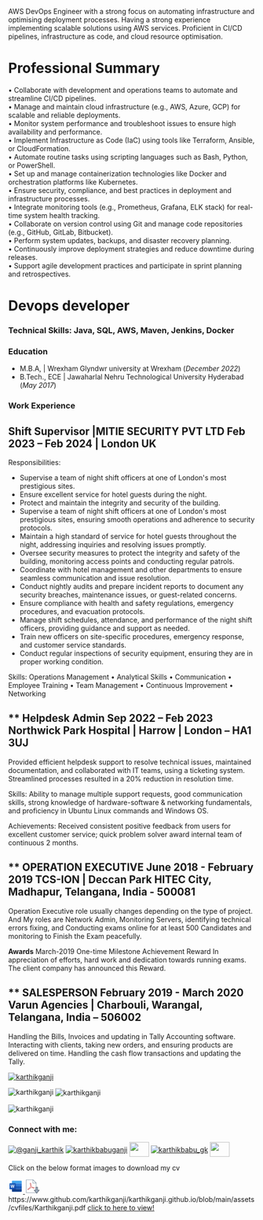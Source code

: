 AWS DevOps Engineer with a strong focus on automating infrastructure and optimising deployment processes. Having a strong experience implementing scalable solutions using AWS services. Proficient in CI/CD pipelines, infrastructure as code, and cloud resource optimisation.

# Professional Summary
• Collaborate with development and operations teams to automate and streamline CI/CD pipelines.<br>
• Manage and maintain cloud infrastructure (e.g., AWS, Azure, GCP) for scalable and reliable deployments.<br>
• Monitor system performance and troubleshoot issues to ensure high availability and performance.<br>
• Implement Infrastructure as Code (IaC) using tools like Terraform, Ansible, or CloudFormation.<br>
• Automate routine tasks using scripting languages such as Bash, Python, or PowerShell.<br>
• Set up and manage containerization technologies like Docker and orchestration platforms like Kubernetes.<br>
• Ensure security, compliance, and best practices in deployment and infrastructure processes.<br>
• Integrate monitoring tools (e.g., Prometheus, Grafana, ELK stack) for real-time system health tracking.<br>
• Collaborate on version control using Git and manage code repositories (e.g., GitHub, GitLab, Bitbucket).<br>
• Perform system updates, backups, and disaster recovery planning.<br>
• Continuously improve deployment strategies and reduce downtime during releases.<br>
• Support agile development practices and participate in sprint planning and retrospectives.<br>

# Devops developer
### Technical Skills: Java, SQL, AWS, Maven, Jenkins, Docker




### Education							       		
- M.B.A, 	| Wrexham Glyndwr university at Wrexham (_December 2022_)	 			        		
- B.Tech., ECE | Jawaharlal Nehru Technological University Hyderabad (_May 2017_)

### Work Experience
 **Shift Supervisor |MITIE SECURITY PVT LTD Feb 2023 – Feb 2024** | London UK
---------------------------------------------------
Responsibilities:

<ul>
<li>Supervise a team of night shift officers at one of London's most prestigious sites. <br></li>
<li>Ensure excellent service for hotel guests during the night.<br></li>
<li>Protect and maintain the integrity and security of the building.<br></li>
<li>Supervise a team of night shift officers at one of London's most prestigious sites, ensuring smooth operations
and adherence to security protocols.<br></li>
<li>Maintain a high standard of service for hotel guests throughout the night, addressing inquiries and resolving
issues promptly.<br></li>
<li>Oversee security measures to protect the integrity and safety of the building, monitoring access points and
conducting regular patrols.<br></li>
<li>Coordinate with hotel management and other departments to ensure seamless communication and issue
resolution.<br></li>
<li>Conduct nightly audits and prepare incident reports to document any security breaches, maintenance issues, or
guest-related concerns.<br></li>
<li>Ensure compliance with health and safety regulations, emergency procedures, and evacuation protocols.<br></li>
<li>Manage shift schedules, attendance, and performance of the night shift officers, providing guidance and
support as needed.<br></li>
<li>Train new officers on site-specific procedures, emergency response, and customer service standards.<br></li>
<li>Conduct regular inspections of security equipment, ensuring they are in proper working condition.<br></li>
</ul>


Skills: Operations Management • Analytical Skills • Communication • Employee Training • Team Management • Continuous Improvement • Networking

** **Helpdesk Admin  Sep 2022 – Feb 2023**  
Northwick Park Hospital | Harrow | London – HA1 3UJ 
--------------------------------------------------- 
Provided efficient helpdesk support to resolve technical issues, maintained documentation, and collaborated with IT teams, using a ticketing system. Streamlined processes resulted in a 20% reduction in resolution time.

 Skills: Ability to manage multiple support requests, good communication skills, strong knowledge of hardware-software & networking fundamentals, and proficiency in Ubuntu Linux commands and Windows OS.

Achievements: Received consistent positive feedback from users for excellent customer service; quick problem solver award internal team of continuous 2 months.

  
** **OPERATION EXECUTIVE June 2018 - February 2019** 
TCS-ION | Deccan Park HITEC City, Madhapur, Telangana, India - 500081  
---------------------------------------------------------------------  
Operation Executive role usually changes depending on the type of project. And My roles are Network Admin, Monitoring Servers, identifying technical errors fixing, and Conducting exams online for at least 500 Candidates and monitoring to Finish the Exam peacefully.

**Awards**
March-2019 
One-time Milestone Achievement Reward 
In appreciation of efforts, hard work and dedication towards running exams. The client company has announced this Reward.


** **SALESPERSON February 2019 - March 2020** 
Varun Agencies | Charbouli, Warangal, Telangana, India – 506002 
--------------------------------------------------------------- 
Handling the Bills, Invoices and updating in Tally Accounting software. Interacting with clients, taking new orders, and ensuring products are delivered on time. Handling the cash flow transactions and updating the Tally.



<p align="left"> <a href="https://github.com/ryo-ma/github-profile-trophy"><img src="https://github-profile-trophy.vercel.app/?username=karthikganji" alt="karthikganji" /></a> </p>

<p><img align="left" src="https://github-readme-stats.vercel.app/api/top-langs?username=karthikganji&show_icons=true&locale=en&layout=compact" alt="karthikganji" /></p>

<p>&nbsp;<img align="center" src="https://github-readme-stats.vercel.app/api?username=karthikganji&show_icons=true&locale=en" alt="karthikganji" /></p>

<p><img align="center" src="https://github-readme-streak-stats.herokuapp.com/?user=karthikganji&" alt="karthikganji" /></p>

### Connect with me:

<p align="left">
<a href="https://twitter.com/@ganji_karthik" target="blank"><img align="center" src="https://raw.githubusercontent.com/rahuldkjain/github-profile-readme-generator/master/src/images/icons/Social/twitter.svg" alt="@ganji_karthik" height="30" width="40" /></a>
<a href="https://linkedin.com/in/karthikbabuganji" target="blank"><img align="center" src="https://raw.githubusercontent.com/rahuldkjain/github-profile-readme-generator/master/src/images/icons/Social/linked-in-alt.svg" alt="karthikbabuganji" height="30" width="40" /></a>
<a href="https://fb.com/" target="blank"><img align="center" src="https://raw.githubusercontent.com/rahuldkjain/github-profile-readme-generator/master/src/images/icons/Social/facebook.svg" alt="" height="30" width="40" /></a>
<a href="https://instagram.com/karthikbabu_gk" target="blank"><img align="center" src="https://raw.githubusercontent.com/rahuldkjain/github-profile-readme-generator/master/src/images/icons/Social/instagram.svg" alt="karthikbabu_gk" height="30" width="40" /></a>
<a href="https://www.youtube.com/@nayamediaworks" target="blank"><img align="center" src="https://raw.githubusercontent.com/rahuldkjain/github-profile-readme-generator/master/src/images/icons/Social/youtube.svg" alt="" height="30" width="40" /></a>
</p>

<p>Click on the below format images to download my cv<p>
<a href="https://raw.githubusercontent.com/karthikganji/karthikganji.github.io/main/assets/cvfiles/karthikganji.docx" download>
  <img src="https://raw.githubusercontent.com/karthikganji/karthikganji.github.io/main/assets/img/msword.png" alt="mswordimage">
</a> 
<a href="https://raw.githubusercontent.com/karthikganji/karthikganji.github.io/main/assets/cvfiles/karthikganji.pdf" download>
  <img src="https://raw.githubusercontent.com/karthikganji/karthikganji.github.io/main/assets/img/pdf.png" alt="pdfimage">
</a> 
<br>
<be>     https://www.github.com/karthikganji/karthikganji.github.io/blob/main/assets/cvfiles/Karthikganji.pdf
<a href="https://www.github.com/karthikganji/karthikganji.github.io/blob/main/assets/cvfiles/karthikganji.pdf" target="_blank">click to here to view!</a>

